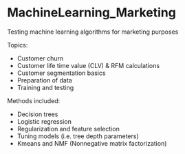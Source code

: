 # MachineLearning_Marketing
Testing machine learning algorithms for marketing purposes


Topics:
  
- Customer churn  
- Customer life time value (CLV) & RFM calculations
- Customer segmentation basics
- Preparation of data
- Training and testing

Methods included:

- Decision trees
- Logistic regression
- Regularization and feature selection
- Tuning models (i.e. tree depth parameters)
- Kmeans and NMF (Nonnegative matrix factorization)


